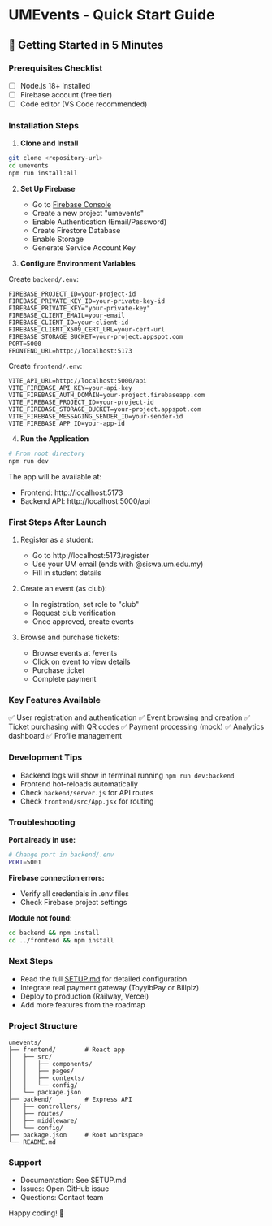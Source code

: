 # UMEvents - Quick Start Guide

## 🚀 Getting Started in 5 Minutes

### Prerequisites Checklist
- [ ] Node.js 18+ installed
- [ ] Firebase account (free tier)
- [ ] Code editor (VS Code recommended)

### Installation Steps

1. **Clone and Install**
```bash
git clone <repository-url>
cd umevents
npm run install:all
```

2. **Set Up Firebase**
   - Go to [Firebase Console](https://console.firebase.google.com/)
   - Create a new project "umevents"
   - Enable Authentication (Email/Password)
   - Create Firestore Database
   - Enable Storage
   - Generate Service Account Key

3. **Configure Environment Variables**

Create `backend/.env`:
```env
FIREBASE_PROJECT_ID=your-project-id
FIREBASE_PRIVATE_KEY_ID=your-private-key-id
FIREBASE_PRIVATE_KEY="your-private-key"
FIREBASE_CLIENT_EMAIL=your-email
FIREBASE_CLIENT_ID=your-client-id
FIREBASE_CLIENT_X509_CERT_URL=your-cert-url
FIREBASE_STORAGE_BUCKET=your-project.appspot.com
PORT=5000
FRONTEND_URL=http://localhost:5173
```

Create `frontend/.env`:
```env
VITE_API_URL=http://localhost:5000/api
VITE_FIREBASE_API_KEY=your-api-key
VITE_FIREBASE_AUTH_DOMAIN=your-project.firebaseapp.com
VITE_FIREBASE_PROJECT_ID=your-project-id
VITE_FIREBASE_STORAGE_BUCKET=your-project.appspot.com
VITE_FIREBASE_MESSAGING_SENDER_ID=your-sender-id
VITE_FIREBASE_APP_ID=your-app-id
```

4. **Run the Application**

```bash
# From root directory
npm run dev
```

The app will be available at:
- Frontend: http://localhost:5173
- Backend API: http://localhost:5000/api

### First Steps After Launch

1. Register as a student:
   - Go to http://localhost:5173/register
   - Use your UM email (ends with @siswa.um.edu.my)
   - Fill in student details

2. Create an event (as club):
   - In registration, set role to "club"
   - Request club verification
   - Once approved, create events

3. Browse and purchase tickets:
   - Browse events at /events
   - Click on event to view details
   - Purchase ticket
   - Complete payment

### Key Features Available

✅ User registration and authentication
✅ Event browsing and creation
✅ Ticket purchasing with QR codes
✅ Payment processing (mock)
✅ Analytics dashboard
✅ Profile management

### Development Tips

- Backend logs will show in terminal running `npm run dev:backend`
- Frontend hot-reloads automatically
- Check `backend/server.js` for API routes
- Check `frontend/src/App.jsx` for routing

### Troubleshooting

**Port already in use:**
```bash
# Change port in backend/.env
PORT=5001
```

**Firebase connection errors:**
- Verify all credentials in .env files
- Check Firebase project settings

**Module not found:**
```bash
cd backend && npm install
cd ../frontend && npm install
```

### Next Steps

- Read the full [SETUP.md](./SETUP.md) for detailed configuration
- Integrate real payment gateway (ToyyibPay or Billplz)
- Deploy to production (Railway, Vercel)
- Add more features from the roadmap

### Project Structure

```
umevents/
├── frontend/        # React app
│   ├── src/
│   │   ├── components/
│   │   ├── pages/
│   │   ├── contexts/
│   │   └── config/
│   └── package.json
├── backend/         # Express API
│   ├── controllers/
│   ├── routes/
│   ├── middleware/
│   └── config/
├── package.json     # Root workspace
└── README.md
```

### Support

- Documentation: See SETUP.md
- Issues: Open GitHub issue
- Questions: Contact team

Happy coding! 🎉


